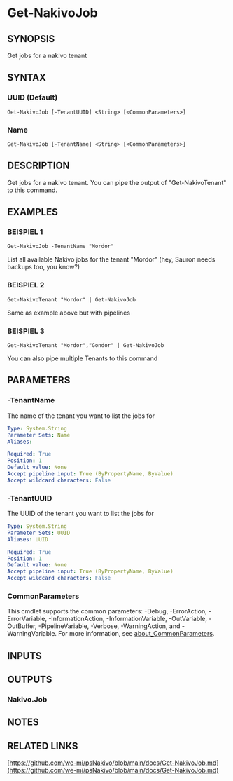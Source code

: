 ﻿---
external help file: psNakivo-help.xml  
Module Name: psNakivo  
online version: https://github.com/we-mi/psNakivo/blob/main/docs/Get-NakivoJob.md  
schema: 2.0.0  
---

# Get-NakivoJob

## SYNOPSIS
Get jobs for a nakivo tenant

## SYNTAX

### UUID (Default)
```
Get-NakivoJob [-TenantUUID] <String> [<CommonParameters>]
```

### Name
```
Get-NakivoJob [-TenantName] <String> [<CommonParameters>]
```

## DESCRIPTION
Get jobs for a nakivo tenant.
You can pipe the output of "Get-NakivoTenant" to this command.

## EXAMPLES

### BEISPIEL 1
```
Get-NakivoJob -TenantName "Mordor"
```

List all available Nakivo jobs for the tenant "Mordor" (hey, Sauron needs backups too, you know?)

### BEISPIEL 2
```
Get-NakivoTenant "Mordor" | Get-NakivoJob
```

Same as example above but with pipelines

### BEISPIEL 3
```
Get-NakivoTenant "Mordor","Gondor" | Get-NakivoJob
```

You can also pipe multiple Tenants to this command

## PARAMETERS

### -TenantName
The name of the tenant you want to list the jobs for

```yaml
Type: System.String
Parameter Sets: Name
Aliases:

Required: True
Position: 1
Default value: None
Accept pipeline input: True (ByPropertyName, ByValue)
Accept wildcard characters: False
```

### -TenantUUID
The UUID of the tenant you want to list the jobs for

```yaml
Type: System.String
Parameter Sets: UUID
Aliases: UUID

Required: True
Position: 1
Default value: None
Accept pipeline input: True (ByPropertyName, ByValue)
Accept wildcard characters: False
```

### CommonParameters
This cmdlet supports the common parameters: -Debug, -ErrorAction, -ErrorVariable, -InformationAction, -InformationVariable, -OutVariable, -OutBuffer, -PipelineVariable, -Verbose, -WarningAction, and -WarningVariable. For more information, see [about_CommonParameters](http://go.microsoft.com/fwlink/?LinkID=113216).

## INPUTS

## OUTPUTS

### Nakivo.Job
## NOTES

## RELATED LINKS

[https://github.com/we-mi/psNakivo/blob/main/docs/Get-NakivoJob.md](https://github.com/we-mi/psNakivo/blob/main/docs/Get-NakivoJob.md)

